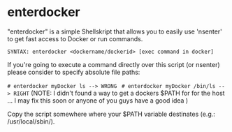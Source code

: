 # enterdocker

"enterdocker" is a simple Shellskript that allows you to easily use 'nsenter' to get fast access to Docker or run commands.

`SYNTAX: enterdocker <dockername/dockerid> [exec command in docker]`

If you're going to execute a command directly over this script (or nsenter) please consider to specify absolute file paths:

`# enterdocker myDocker ls --> WRONG `
`# enterdocker myDocker /bin/ls --> RIGHT`
(NOTE: I didn't found a way to get a dockers $PATH for for the host ... I may fix this soon or anyone of you guys have a good idea )



Copy the script somewhere where your $PATH variable destinates (e.g.: /usr/local/sbin/).
